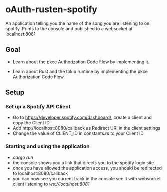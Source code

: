 # oAuth-rusten-spotify

An application telling you the name of the song you are listening to on spotify.
Prints to the console and published to a websocket at localhost:8081

## Goal
* Learn about the pkce Authorization Code Flow by implementing it.

* Learn about Rust and the tokio runtime by implementing the pkce Authorization Code Flow.


## Setup
### Set up a Spotify API Client
* Go to https://developer.spotify.com/dashboard/, create a client and copy the Client ID.
* Add http://localhost:8080/callback as Redirect URI in the client settings
* Change the value of CLIENT_ID in constants.rs to your Client ID.

### Starting and using the application
* *cargo run*
* the console shows you a link that directs you to the spotify login site
* once you have allowed the application access, you should be redirected to localhost:8080/callback
* you can now see you current track in the console see it with websocket client listening to *ws://localhost:8081*


